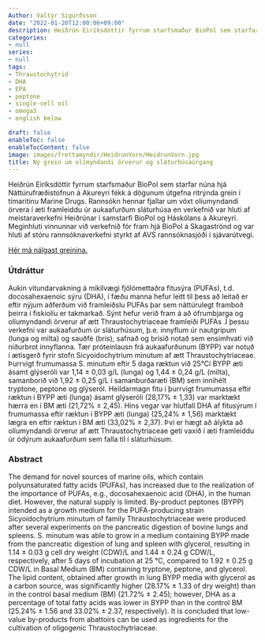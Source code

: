 ```yaml
---
Author: Valtýr Sigurðsson
date: "2022-01-20T12:00:06+09:00"
description: Heiðrún Eiríksdóttir fyrrum starfsmaður BioPol sem starfar núna hjá Náttúrufræðistofnun á Akureyri fékk á dögunum útgefna ritrýnda grein í tímaritinu Marine Drugs. Rannsókn hennar fjallar um vöxt olíumyndandi örvera í...
categories:
- null
series:
- null
tags:
- Thraustochytrid 
- DHA
- EPA
- peptone
- single-cell oil
- omega3
- english below

draft: false
enableToc: false
enableTocContent: false
image: images/frettamyndir/HeidrunVorn/HeidrunVorn.jpg
title: Ný grein um olímyndandi örverur og sláturhúsaúrgang
---
```



Heiðrún Eiríksdóttir fyrrum starfsmaður BioPol sem starfar núna hjá Náttúrufræðistofnun á Akureyri fékk á dögunum útgefna ritrýnda grein í tímaritinu Marine Drugs. Rannsókn hennar fjallar um vöxt olíumyndandi örvera í æti framleiddu úr aukaafurðum sláturhúsa en verkefnið var hluti af meistaraverkefni Heiðrúnar í samstarfi BioPol og Háskólans á Akureyri. Meginhluti vinnunnar við verkefnið fór fram hjá BioPol á Skagaströnd og var hluti af stóru rannsóknaverkefni styrkt af AVS rannsóknasjóði í sjávarútvegi.

[Hér má nálgast greinina.](https://www.mdpi.com/1660-3397/20/1/8#)

### Útdráttur

Aukin vitundarvakning á mikilvægi fjölómettaðra fitusýra (PUFAs), t.d. docosahexaenoic sýru (DHA), í fæðu manna hefur leitt til þess að leitað er eftir nýjum aðferðum við framleiðslu PUFAs þar sem náttúrulegt framboð þeirra í fiskiolíu er takmarkað.  Sýnt hefur verið fram á að ófrumbjarga og olíumyndandi örverur af ætt Thraustochytriaceae framleiði PUFAs .Í þessu verkefni var aukaafurðum úr sláturhúsum, þ.e. innyflum úr nautgripum (lunga og milta) og sauðfé (bris), safnað og brisið notað sem ensímhvati við niðurbrot innyflanna. Tær próteinlausn frá aukaafurðunum (BYPP) var notuð í ætisgerð fyrir stofn Sicyoidochytrium minutum af ætt Thraustochytriaceae. Þurrvigt frumumassa S. minutum eftir 5 daga ræktun við 25°Cí BYPP æti ásamt glýseróli var 1,14 ± 0,03  g/L  (lunga) og 1,44 ± 0,24  g/L (milta), samanborið við 1,92 ± 0,25 g/L í samanburðaræti (BM) sem innihélt tryptone, peptone og glýseról. Heildarmagn fitu í þurrvigt frumumassa eftir ræktun í BYPP æti (lunga) ásamt glýseróli (28,17% ± 1,33) var marktækt hærra en í BM æti (21,72% ± 2,45). Hins vegar var hlutfall DHA af fitusýrum í frumumassa eftir ræktun í BYPP æti (lunga) (25,24% ± 1,56) marktækt lægra en eftir ræktun í BM æti (33,02% ± 2,37). Því er hægt að álykta að olíumyndandi örverur af ætt Thraustochytriaceae geti vaxið í æti framleiddu úr ódýrum aukaafurðum sem falla til í sláturhúsum.

### Abstract

The demand for novel sources of marine oils, which contain polyunsaturated fatty acids (PUFAs), has increased due to the realization of the importance of PUFAs, e.g., docosahexaenoic acid (DHA), in the human diet. However, the natural supply is limited. By-product peptones (BYPP) intended as a growth medium for the PUFA-producing strain Sicyoidochytrium minutum of family Thraustochytriaceae were produced after several experiments on the pancreatic digestion of bovine lungs and spleens. S. minutum was able to grow in a medium containing BYPP made from the pancreatic digestion of lung and spleen with glycerol, resulting in 1.14 ± 0.03 g cell dry weight (CDW)/L and 1.44 ± 0.24 g CDW/L, respectively, after 5 days of incubation at 25 °C, compared to 1.92 ± 0.25 g CDW/L in Basal Medium (BM) containing tryptone, peptone, and glycerol. The lipid content, obtained after growth in lung BYPP media with glycerol as a carbon source, was significantly higher (28.17% ± 1.33 of dry weight) than in the control basal medium (BM) (21.72% ± 2.45); however, DHA as a percentage of total fatty acids was lower in BYPP than in the control BM (25.24% ± 1.56 and 33.02% ± 2.37, respectively). It is concluded that low-value by-products from abattoirs can be used as ingredients for the cultivation of oligogenic Thraustochytriaceae.
